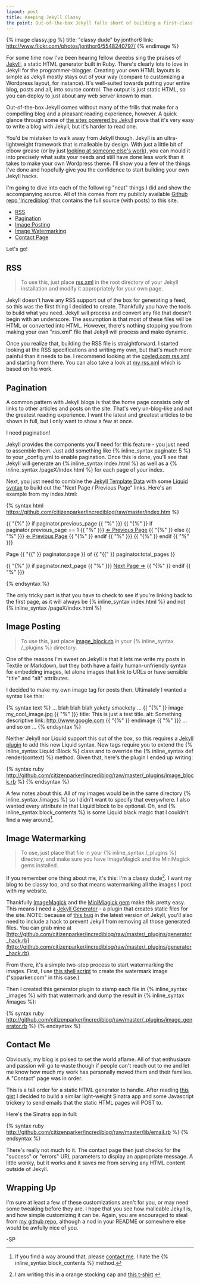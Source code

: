 ```yaml
---
layout: post
title: Keeping Jekyll Classy
the point: Out-of-the-box Jekyll falls short of building a first-class blog engine. With a little work you can bend it to your will.
---
```


{% image classy.jpg %}
  title: "classy dude" by jonthor6
  link: http://www.flickr.com/photos/jonthor6/5548240797/
{% endimage %}

For some time now I've been hearing fellow dweebs sing the praises of [Jekyll](http://github.com/mojombo/jekyll), a static HTML generator built in Ruby. There's clearly lots to love in Jekyll for the programmer-blogger. Creating your own HTML layouts is simple as Jekyll mostly stays out of your way (compare to customizing a Wordpress layout, for instance). It's well-suited towards putting your entire blog, posts and all, into source control. The output is just static HTML, so you can deploy to just about any web server known to man.

Out-of-the-box Jekyll comes without many of the frills that make for a compelling blog and a pleasant reading experience, however. A quick glance through some of [the sites powered by Jekyll](http://github.com/mojombo/jekyll/wiki/Sites) prove that it's very easy to write a blog with Jekyll, but it's harder to read one.

You'd be mistaken to walk away from Jekyll though. Jekyll is an ultra-lightweight framework that is malleable by design. With just a little bit of elbow grease (or by just [looking at someone else's work](http://github.com/citizenparker/incrediblog)), you can mould it into precisely what suits your needs and still have done less work than it takes to make your own Wordpress theme. I'll show you a few of the things I've done and hopefully give you the confidence to start building your own Jekyll hacks.

I'm going to dive into each of the following "neat" things I did and show the accompanying source. All of this comes from my publicly available [Github repo 'Incrediblog'](http://github.com/citizenparker/incrediblog) that contains the full source (with posts) to this site.

* [RSS](#rss)
* [Pagination](#pagination)
* [Image Posting](#posting)
* [Image Watermarking](#watermarking)
* [Contact Page](#contact)

Let's go!

<a id='rss'></a>

## RSS

> To use this, just place [rss.xml](http://github.com/citizenparker/incrediblog/raw/master/rss.xml) in the root directory of your Jekyll installation and modify it appropriately for your own page.

Jekyll doesn't have any RSS support out of the box for generating a feed, so this was the first thing I decided to create. Thankfully you have the tools to build what you need. Jekyll will process and convert any file that doesn't begin with an underscore. The assumption is that most of these files will be HTML or converted into HTML. However, there's nothing stopping you from making your own "rss.xml" file that Jekyll will process and make dynamic.

Once you realize that, building the RSS file is straightforward. I started looking at the RSS specifications and writing my own, but that's much more painful than it needs to be. I recommend looking at the [coyled.com rss.xml](http://github.com/coyled/coyled.com/blob/master/rss.xml) and starting from there. You can also take a look at [my rss.xml](http://github.com/citizenparker/incrediblog/master/rss.xml) which is based on his work.

<a id='pagination'></a>

## Pagination

A common pattern with Jekyll blogs is that the home page consists only of links to other articles and posts on the site. That's very un-blog-like and not the greatest reading experience. I want the latest and greatest articles to be shown in full, but I only want to show a few at once.

I need pagination!

Jekyll provides the components you'll need for this feature - you just need to assemble them. Just add something like {% inline_syntax paginate: 5 %} to your _config.yml to enable pagination. Once this is done, you'll see that Jekyll will generate an {% inline_syntax index.html %} as well as a {% inline_syntax /pageX/index.html %} for each page of your index.

Next, you just need to combine the [Jekyll Template Data](https://github.com/mojombo/jekyll/wiki/Template-Data) with some [Liquid syntax](http://info.getcashboard.com/topics/liquid_basics) to build out the "Next Page / Previous Page" links. Here's an example from my index.html:

{% syntax html https://github.com/citizenparker/incrediblog/raw/master/index.htm %}
<section id="paging">
  {{ "{%" }} if paginator.previous_page {{ "%" }}}
    {{ "{%" }} if paginator.previous_page == 1 {{ "%" }}}
      <a href="/">&lArr; Previous Page</a>
    {{ "{%" }} else {{ "%" }}}
      <a href="/page{{ paginator.previous_page }}">&lArr; Previous Page</a>
    {{ "{%" }} endif {{ "%" }}}
  {{ "{%" }} endif {{ "%" }}}

  Page {{ "{{" }} paginator.page }} of {{ "{{" }} paginator.total_pages }}

  {{ "{%" }} if paginator.next_page {{ "%" }}}
    <a href="/page{{ paginator.next_page }}">Next Page &rArr;</a>
  {{ "{%" }} endif {{ "%" }}}
</section>
{% endsyntax %}

The only tricky part is that you have to check to see if you're linking back to the first page, as it will always be {% inline_syntax index.html %} and not {% inline_syntax /pageX/index.html %}

<a id='posting'></a>

## Image Posting

> To use this, just place [image_block.rb](http://github.com/citizenparker/incrediblog/raw/master/_plugins/image_block.rb) in your {% inline_syntax /_plugins %} directory.

One of the reasons I'm sweet on Jekyll is that it lets me write my posts in Textile or Markdown, but they both have a fairly human-unfriendly syntax for embedding images, let alone images that link to URLs or have sensible "title" and "alt" attributes.

I decided to make my own image tag for posts then. Ultimately I wanted a syntax like this:

{% syntax text %}
 ... blah blah blah yakety smackety ...
{{ "{%" }} image my_cool_image.jpg {{ "%" }}}
  title: This is just a test title.
  alt: Something descriptive
  link: http://www.google.com
{{ "{%" }} endimage {{ "%" }}}
 ... and so on ...
{% endsyntax %}

Neither Jekyll nor Liquid support this out of the box, so this requires a [Jekyll plugin](http://github.com/mojombo/jekyll/wiki/Plugins) to add this new Liquid syntax. New tags require you to extend the {% inline_syntax Liquid::Block %} class and to override the {% inline_syntax def render(context) %} method. Given that, here's the plugin I ended up writing:

{% syntax ruby http://github.com/citizenparker/incrediblog/raw/master/_plugins/image_block.rb %}
{% endsyntax %}

A few notes about this. All of my images would be in the same directory {% inline_syntax /images %} so I didn't want to specify that everywhere. I also wanted every attribute in that Liquid block to be optional. Oh, and {% inline_syntax block_contents %} is some Liquid black magic that I couldn't find a way around[^1].

<a id="watermarking"></a>

## Image Watermarking

> To use, just place that file in your {% inline_syntax /_plugins %} directory, and make sure you have ImageMagick and the MiniMagick gems installed.

If you remember one thing about me, it's this: I'm a classy dude[^2]. I want my blog to be classy too, and so that means watermarking all the images I post with my website.

Thankfully [ImageMagick](http://www.imagemagick.org/) and the [MiniMiagick gem](https://github.com/probablycorey/mini_magick) make this pretty easy. This means I need a [Jekyll Generator](https://github.com/mojombo/jekyll/wiki/Plugins) - a plugin that creates static files for the site. NOTE: because of [this bug](https://github.com/mojombo/jekyll/issues/268) in the latest version of Jekyll, you'll also need to include a hack to prevent Jekyll from removing all those generated files. You can grab mine at [http://github.com/citizenparker/incrediblog/raw/master/_plugins/generator_hack.rb](http://github.com/citizenparker/incrediblog/raw/master/_plugins/generator_hack.rb)

From there, it's a simple two-step process to start watermarking the images. First, I use [this shell script](http://github.com/citizenparker/incrediblog/raw/master/_images/support/regen_stamp.sh) to create the watermark image ("spparker.com" in this case.)

Then I created this generator plugin to stamp each file in {% inline_syntax _images %} with that watermark and dump the result in {% inline_syntax /images %}:

{% syntax ruby http://github.com/citizenparker/incrediblog/raw/master/_plugins/image_generator.rb %}
{% endsyntax %}

<a id='contact'></a>

## Contact Me

Obviously, my blog is poised to set the world aflame. All of that enthusiasm and passion will go to waste though if people can't reach out to me and let me know how much my work has personally moved them and their families. A "Contact" page was in order.

This is a tall order for a static HTML generator to handle. After reading [this gist](https://gist.github.com/463598) I decided to build a similar light-weight Sinatra app and some Javascript trickery to send emails that the static HTML pages will POST to.

Here's the Sinatra app in full:

{% syntax ruby http://github.com/citizenparker/incrediblog/raw/master/lib/email.rb %}
{% endsyntax %}

There's really not much to it. The contact page then just checks for the "success" or "errors" URL parameters to display an appropriate message. A little wonky, but it works and it saves me from serving any HTML content outside of Jekyll.

## Wrapping Up

I'm sure at least a few of these customizations aren't for you, or may need some tweaking before they are. I hope that you see how malleable Jekyll is, and how simple customizing it can be. Again, you are encouraged to steal from [my github repo](http://github.com/citizenparker/incrediblog), although a nod in your README or somewhere else would be awfully nice of you. 

-SP

[^1]: If you find a way around that, please [contact me](/contact). I hate the {% inline_syntax block_contents %} method.

[^2]: I am writing this in a orange stocking cap and [this t-shirt](http://www.topatoco.com/merchant.mvc?Screen=PROD&Store_Code=TO&Product_Code=BEAT-READING&Category_Code=BEAT).

[^3]: And node.js too.